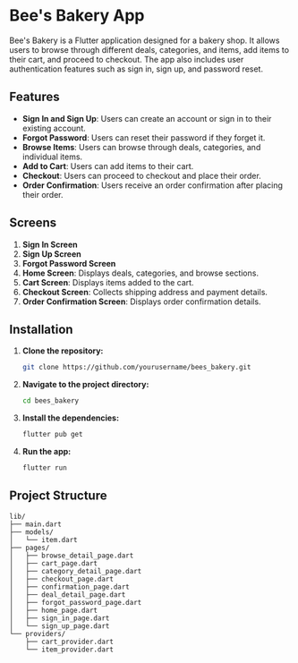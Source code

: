 # Bee's Bakery App

Bee's Bakery is a Flutter application designed for a bakery shop. It allows users to browse through different deals, categories, and items, add items to their cart, and proceed to checkout. The app also includes user authentication features such as sign in, sign up, and password reset.

## Features

- **Sign In and Sign Up**: Users can create an account or sign in to their existing account.
- **Forgot Password**: Users can reset their password if they forget it.
- **Browse Items**: Users can browse through deals, categories, and individual items.
- **Add to Cart**: Users can add items to their cart.
- **Checkout**: Users can proceed to checkout and place their order.
- **Order Confirmation**: Users receive an order confirmation after placing their order.

## Screens

1. **Sign In Screen**
2. **Sign Up Screen**
3. **Forgot Password Screen**
4. **Home Screen**: Displays deals, categories, and browse sections.
5. **Cart Screen**: Displays items added to the cart.
6. **Checkout Screen**: Collects shipping address and payment details.
7. **Order Confirmation Screen**: Displays order confirmation details.

## Installation

1. **Clone the repository:**

    ```sh
    git clone https://github.com/yourusername/bees_bakery.git
    ```

2. **Navigate to the project directory:**

    ```sh
    cd bees_bakery
    ```

3. **Install the dependencies:**

    ```sh
    flutter pub get
    ```

4. **Run the app:**

    ```sh
    flutter run
    ```

## Project Structure

```plaintext
lib/
├── main.dart
├── models/
│   └── item.dart
├── pages/
│   ├── browse_detail_page.dart
│   ├── cart_page.dart
│   ├── category_detail_page.dart
│   ├── checkout_page.dart
│   ├── confirmation_page.dart
│   ├── deal_detail_page.dart
│   ├── forgot_password_page.dart
│   ├── home_page.dart
│   ├── sign_in_page.dart
│   └── sign_up_page.dart
└── providers/
    ├── cart_provider.dart
    └── item_provider.dart
